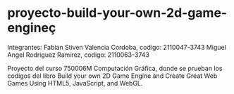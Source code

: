# proyecto-build-your-own-2d-game-engineç

Integrantes:
Fabian Stiven Valencia Cordoba, codigo: 2110047-3743
Miguel Angel Rodriguez Ramirez, codigo: 2110063-3743

Proyecto del curso 750006M Computación Gráfica, donde se prueban los codigos del libro Build your own 2D Game Engine and Create Great Web Games Using HTML5, JavaScript, and WebGL.
